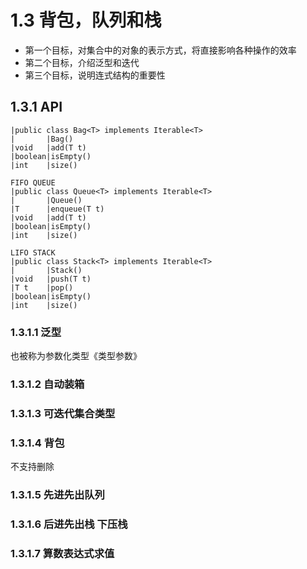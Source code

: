 # 1.3 背包，队列和栈
+ 第一个目标，对集合中的对象的表示方式，将直接影响各种操作的效率
+ 第二个目标，介绍泛型和迭代
+ 第三个目标，说明连式结构的重要性
## 1.3.1 API
    |public class Bag<T> implements Iterable<T>
    |       |Bag()
    |void   |add(T t)
    |boolean|isEmpty()
    |int    |size()
    
    FIFO QUEUE
    |public class Queue<T> implements Iterable<T>
    |       |Queue()
    |T      |enqueue(T t)
    |void   |add(T t)
    |boolean|isEmpty()
    |int    |size() 
    
    LIFO STACK
    |public class Stack<T> implements Iterable<T>
    |       |Stack()
    |void   |push(T t)
    |T t    |pop()
    |boolean|isEmpty()
    |int    |size()
    
### 1.3.1.1 泛型
也被称为参数化类型《类型参数》
### 1.3.1.2 自动装箱
### 1.3.1.3 可迭代集合类型
### 1.3.1.4 背包
不支持删除
### 1.3.1.5 先进先出队列
### 1.3.1.6 后进先出栈 下压栈
### 1.3.1.7 算数表达式求值



 